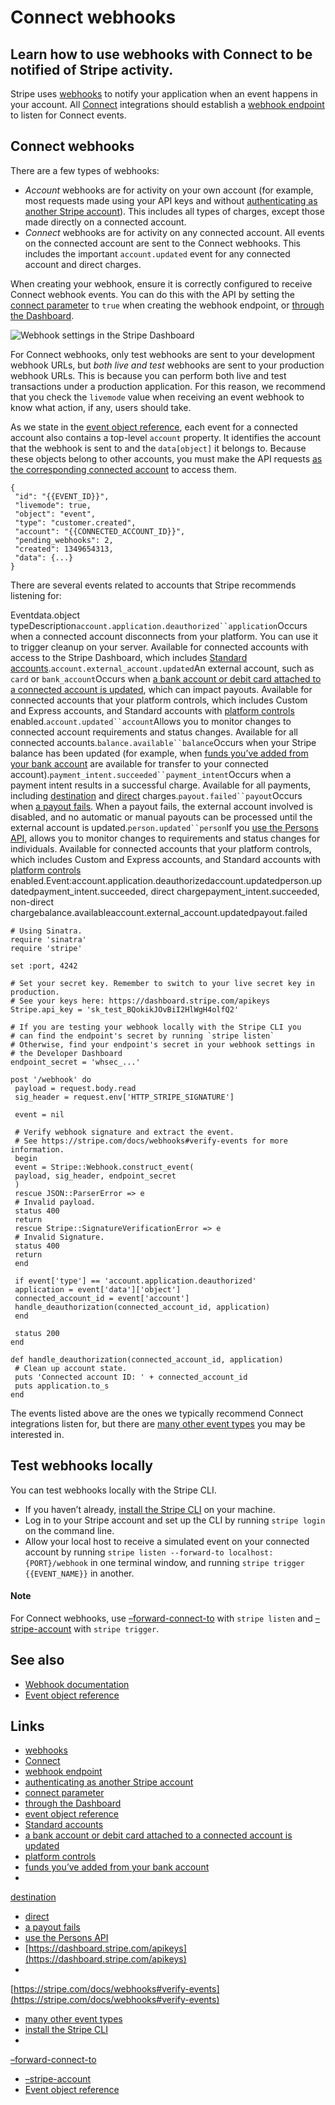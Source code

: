 # Connect webhooks

## Learn how to use webhooks with Connect to be notified of Stripe activity.

Stripe uses [webhooks](https://docs.stripe.com/webhooks) to notify your
application when an event happens in your account. All
[Connect](https://docs.stripe.com/connect) integrations should establish a
[webhook endpoint](https://dashboard.stripe.com/account/webhooks) to listen for
Connect events.

## Connect webhooks

There are a few types of webhooks:

- *Account* webhooks are for activity on your own account (for example, most
requests made using your API keys and without [authenticating as another Stripe
account](https://docs.stripe.com/connect/authentication)). This includes all
types of charges, except those made directly on a connected account.
- *Connect* webhooks are for activity on any connected account. All events on
the connected account are sent to the Connect webhooks. This includes the
important `account.updated` event for any connected account and direct charges.

When creating your webhook, ensure it is correctly configured to receive Connect
webhook events. You can do this with the API by setting the [connect
parameter](https://docs.stripe.com/api/webhook_endpoints/create#create_webhook_endpoint-connect)
to `true` when creating the webhook endpoint, or [through the
Dashboard](https://dashboard.stripe.com/test/webhooks).

![Webhook settings in the Stripe
Dashboard](https://b.stripecdn.com/docs-statics-srv/assets/webhooks.ac3d6c19a5281fbbd2b85a335cd887b3.png)

For Connect webhooks, only test webhooks are sent to your development webhook
URLs, but *both live and test* webhooks are sent to your production webhook
URLs. This is because you can perform both live and test transactions under a
production application. For this reason, we recommend that you check the
`livemode` value when receiving an event webhook to know what action, if any,
users should take.

As we state in the [event object
reference](https://docs.stripe.com/api/events/object), each event for a
connected account also contains a top-level `account` property. It identifies
the account that the webhook is sent to and the `data[object]` it belongs to.
Because these objects belong to other accounts, you must make the API requests
[as the corresponding connected
account](https://docs.stripe.com/connect/authentication) to access them.

```
{
 "id": "{{EVENT_ID}}",
 "livemode": true,
 "object": "event",
 "type": "customer.created",
 "account": "{{CONNECTED_ACCOUNT_ID}}",
 "pending_webhooks": 2,
 "created": 1349654313,
 "data": {...}
}
```

There are several events related to accounts that Stripe recommends listening
for:

Eventdata.object
typeDescription`account.application.deauthorized``application`Occurs when a
connected account disconnects from your platform. You can use it to trigger
cleanup on your server. Available for connected accounts with access to the
Stripe Dashboard, which includes [Standard
accounts](https://docs.stripe.com/connect/standard-accounts).`account.external_account.updated`An
external account, such as `card` or `bank_account`Occurs when [a bank account or
debit card attached to a connected account is
updated](https://docs.stripe.com/connect/payouts-bank-accounts), which can
impact payouts. Available for connected accounts that your platform controls,
which includes Custom and Express accounts, and Standard accounts with [platform
controls](https://docs.stripe.com/connect/platform-controls-for-stripe-dashboard-accounts)
enabled.`account.updated``account`Allows you to monitor changes to connected
account requirements and status changes. Available for all connected
accounts.`balance.available``balance`Occurs when your Stripe balance has been
updated (for example, when [funds you’ve added from your bank
account](https://docs.stripe.com/connect/add-and-pay-out-guide#add-funds) are
available for transfer to your connected
account).`payment_intent.succeeded``payment_intent`Occurs when a payment intent
results in a successful charge. Available for all payments, including
[destination](https://docs.stripe.com/connect/collect-then-transfer-guide#fulfillment)
and [direct](https://docs.stripe.com/connect/enable-payment-acceptance-guide)
charges.`payout.failed``payout`Occurs when [a payout
fails](https://docs.stripe.com/connect/payouts-connected-accounts#webhooks).
When a payout fails, the external account involved is disabled, and no automatic
or manual payouts can be processed until the external account is
updated.`person.updated``person`If you [use the Persons
API](https://docs.stripe.com/connect/handling-api-verification#verification-process),
allows you to monitor changes to requirements and status changes for
individuals. Available for connected accounts that your platform controls, which
includes Custom and Express accounts, and Standard accounts with [platform
controls](https://docs.stripe.com/connect/platform-controls-for-stripe-dashboard-accounts)
enabled.Event:account.application.deauthorizedaccount.updatedperson.updatedpayment_intent.succeeded,
direct chargepayment_intent.succeeded, non-direct
chargebalance.availableaccount.external_account.updatedpayout.failed
```
# Using Sinatra.
require 'sinatra'
require 'stripe'

set :port, 4242

# Set your secret key. Remember to switch to your live secret key in production.
# See your keys here: https://dashboard.stripe.com/apikeys
Stripe.api_key = 'sk_test_BQokikJOvBiI2HlWgH4olfQ2'

# If you are testing your webhook locally with the Stripe CLI you
# can find the endpoint's secret by running `stripe listen`
# Otherwise, find your endpoint's secret in your webhook settings in
# the Developer Dashboard
endpoint_secret = 'whsec_...'

post '/webhook' do
 payload = request.body.read
 sig_header = request.env['HTTP_STRIPE_SIGNATURE']

 event = nil

 # Verify webhook signature and extract the event.
 # See https://stripe.com/docs/webhooks#verify-events for more information.
 begin
 event = Stripe::Webhook.construct_event(
 payload, sig_header, endpoint_secret
 )
 rescue JSON::ParserError => e
 # Invalid payload.
 status 400
 return
 rescue Stripe::SignatureVerificationError => e
 # Invalid Signature.
 status 400
 return
 end

 if event['type'] == 'account.application.deauthorized'
 application = event['data']['object']
 connected_account_id = event['account']
 handle_deauthorization(connected_account_id, application)
 end

 status 200
end

def handle_deauthorization(connected_account_id, application)
 # Clean up account state.
 puts 'Connected account ID: ' + connected_account_id
 puts application.to_s
end
```

The events listed above are the ones we typically recommend Connect integrations
listen for, but there are [many other event
types](https://docs.stripe.com/api/events/types) you may be interested in.

## Test webhooks locally

You can test webhooks locally with the Stripe CLI.

- If you haven’t already, [install the Stripe
CLI](https://docs.stripe.com/stripe-cli#install) on your machine.
- Log in to your Stripe account and set up the CLI by running `stripe login` on
the command line.
- Allow your local host to receive a simulated event on your connected account
by running `stripe listen --forward-to localhost:{PORT}/webhook` in one terminal
window, and running `stripe trigger {{EVENT_NAME}}` in another.

#### Note

For Connect webhooks, use
[–forward-connect-to](https://docs.stripe.com/cli/listen#listen-forward-connect-to)
with `stripe listen` and
[–stripe-account](https://docs.stripe.com/cli/trigger#trigger-stripe_account)
with `stripe trigger`.

## See also

- [Webhook documentation](https://docs.stripe.com/webhooks)
- [Event object reference](https://docs.stripe.com/api#events)

## Links

- [webhooks](https://docs.stripe.com/webhooks)
- [Connect](https://docs.stripe.com/connect)
- [webhook endpoint](https://dashboard.stripe.com/account/webhooks)
- [authenticating as another Stripe
account](https://docs.stripe.com/connect/authentication)
- [connect
parameter](https://docs.stripe.com/api/webhook_endpoints/create#create_webhook_endpoint-connect)
- [through the Dashboard](https://dashboard.stripe.com/test/webhooks)
- [event object reference](https://docs.stripe.com/api/events/object)
- [Standard accounts](https://docs.stripe.com/connect/standard-accounts)
- [a bank account or debit card attached to a connected account is
updated](https://docs.stripe.com/connect/payouts-bank-accounts)
- [platform
controls](https://docs.stripe.com/connect/platform-controls-for-stripe-dashboard-accounts)
- [funds you’ve added from your bank
account](https://docs.stripe.com/connect/add-and-pay-out-guide#add-funds)
-
[destination](https://docs.stripe.com/connect/collect-then-transfer-guide#fulfillment)
- [direct](https://docs.stripe.com/connect/enable-payment-acceptance-guide)
- [a payout
fails](https://docs.stripe.com/connect/payouts-connected-accounts#webhooks)
- [use the Persons
API](https://docs.stripe.com/connect/handling-api-verification#verification-process)
- [https://dashboard.stripe.com/apikeys](https://dashboard.stripe.com/apikeys)
-
[https://stripe.com/docs/webhooks#verify-events](https://stripe.com/docs/webhooks#verify-events)
- [many other event types](https://docs.stripe.com/api/events/types)
- [install the Stripe CLI](https://docs.stripe.com/stripe-cli#install)
-
[–forward-connect-to](https://docs.stripe.com/cli/listen#listen-forward-connect-to)
- [–stripe-account](https://docs.stripe.com/cli/trigger#trigger-stripe_account)
- [Event object reference](https://docs.stripe.com/api#events)
